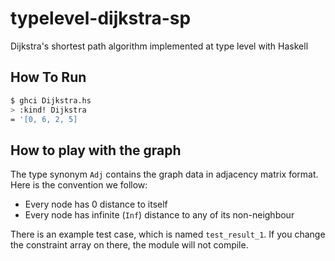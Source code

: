 # typelevel-dijkstra-sp
Dijkstra's shortest path algorithm implemented at type level with Haskell

## How To Run
```bash
$ ghci Dijkstra.hs
> :kind! Dijkstra
= '[0, 6, 2, 5]
```

## How to play with the graph
The type synonym `Adj` contains the graph data in adjacency matrix format. Here is the convention we follow:

* Every node has 0 distance to itself
* Every node has infinite (`Inf`) distance to any of its non-neighbour

There is an example test case, which is named `test_result_1`. If you change the constraint array on there, the module will not compile.
